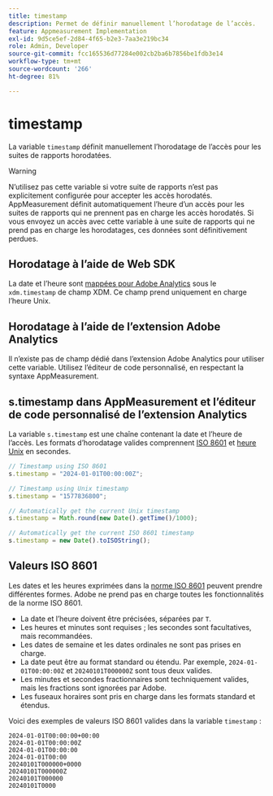 ```yaml
---
title: timestamp
description: Permet de définir manuellement l’horodatage de l’accès.
feature: Appmeasurement Implementation
exl-id: 9d5ce5ef-2d84-4f65-b2e3-7aa3e219bc34
role: Admin, Developer
source-git-commit: fcc165536d77284e002cb2ba6b7856be1fdb3e14
workflow-type: tm+mt
source-wordcount: '266'
ht-degree: 81%

---
```


# timestamp

La variable `timestamp` définit manuellement l’horodatage de l’accès pour les suites de rapports horodatées.

>[!WARNING]
>
>N’utilisez pas cette variable si votre suite de rapports n’est pas explicitement configurée pour accepter les accès horodatés. AppMeasurement définit automatiquement l’heure d’un accès pour les suites de rapports qui ne prennent pas en charge les accès horodatés. Si vous envoyez un accès avec cette variable à une suite de rapports qui ne prend pas en charge les horodatages, ces données sont définitivement perdues.

## Horodatage à l’aide de Web SDK

La date et l’heure sont [mappées pour Adobe Analytics](/help/implement/aep-edge/xdm-var-mapping.md) sous le `xdm.timestamp` de champ XDM. Ce champ prend uniquement en charge l’heure Unix.

## Horodatage à l’aide de l’extension Adobe Analytics

Il n’existe pas de champ dédié dans l’extension Adobe Analytics pour utiliser cette variable. Utilisez l’éditeur de code personnalisé, en respectant la syntaxe AppMeasurement.

## s.timestamp dans AppMeasurement et l’éditeur de code personnalisé de l’extension Analytics

La variable `s.timestamp` est une chaîne contenant la date et l’heure de l’accès. Les formats d’horodatage valides comprennent [ISO 8601](https://fr.wikipedia.org/wiki/ISO_8601) et [heure Unix](https://fr.wikipedia.org/wiki/Heure_Unix) en secondes.

```js
// Timestamp using ISO 8601
s.timestamp = "2024-01-01T00:00:00Z";

// Timestamp using Unix timestamp
s.timestamp = "1577836800";

// Automatically get the current Unix timestamp
s.timestamp = Math.round(new Date().getTime()/1000);

// Automatically get the current ISO 8601 timestamp
s.timestamp = new Date().toISOString();
```

## Valeurs ISO 8601

Les dates et les heures exprimées dans la [norme ISO 8601](https://fr.wikipedia.org/wiki/ISO_8601) peuvent prendre différentes formes. Adobe ne prend pas en charge toutes les fonctionnalités de la norme ISO 8601.

* La date et l’heure doivent être précisées, séparées par `T`.
* Les heures et minutes sont requises ; les secondes sont facultatives, mais recommandées.
* Les dates de semaine et les dates ordinales ne sont pas prises en charge.
* La date peut être au format standard ou étendu. Par exemple, `2024-01-01T00:00:00Z` et `20240101T000000Z` sont tous deux valides.
* Les minutes et secondes fractionnaires sont techniquement valides, mais les fractions sont ignorées par Adobe.
* Les fuseaux horaires sont pris en charge dans les formats standard et étendus.

Voici des exemples de valeurs ISO 8601 valides dans la variable `timestamp` :

```text
2024-01-01T00:00:00+00:00
2024-01-01T00:00:00Z
2024-01-01T00:00:00
2024-01-01T00:00
20240101T000000+0000
20240101T000000Z
20240101T000000
20240101T0000
```
